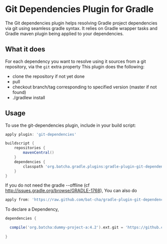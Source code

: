 # Git Dependencies Plugin for Gradle
The Git dependencies plugin helps resolving Gradle project dependencies via git using seamless gradle syntax.
It relies on Gradle wrapper tasks and Gradle maven plugin being applied to your dependencies.

## What it does
For each dependency you want to resolve using it sources from a git repository, via the ```git``` extra property
This plugin does the following:
* clone the repository if not yet done
* pull
* checkout branch/tag corresponding to specified version (master if not found)
* ./gradlew install 

## Usage
To use the git-dependencies plugin, include in your build script:

```groovy
apply plugin: 'git-dependencies'

buildscript {
    repositories {
        mavenCentral()
    }
    dependencies {
        classpath 'org.batcha.gradle.plugins:gradle-plugin-git-dependencies:0.1'
    }
}
```
If you do not need the gradle --offline (cf http://issues.gradle.org/browse/GRADLE-1768), You can also do
```groovy  
apply from: 'https://raw.github.com/bat-cha/gradle-plugin-git-dependencies/0.1/git-dependencies.gradle'
```

To declare a Dependency,
```groovy 
dependencies {

  compile('org.batcha:dummy-project-a:4.2').ext.git = 'https://github.com/bat-cha/dummy-java-project-a.git'
    
}
```

